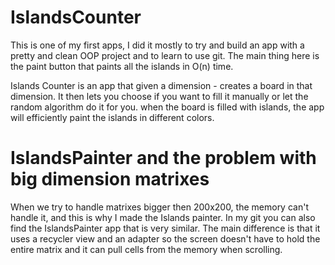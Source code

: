 # IslandsCounter
This is one of my first apps, I did it mostly to try and build an app with a pretty and clean OOP project and to learn to use git. The main thing here is the paint button that paints all the islands in O(n) time.

Islands Counter is an app that given a dimension - creates a board in that dimension. It then lets you choose if you want to fill it manually or let the random algorithm do it for you. 
when the board is filled with islands, the app will efficiently paint the islands in different colors.

# IslandsPainter and the problem with big dimension matrixes
When we try to handle matrixes bigger then 200x200, the memory can't handle it, and this is why I made the Islands painter.
In my git you can also find the IslandsPainter app that is very similar. The main difference is that it uses a recycler view and an adapter so the screen doesn't have to hold the entire matrix and it can pull cells from the memory when scrolling.
